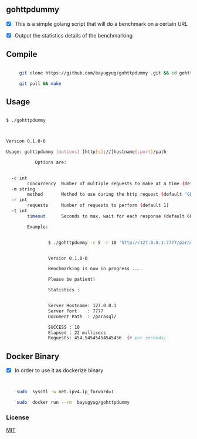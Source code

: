 ## gohttpdummy


- [x] This is a simple golang script that will do a benchmark on a certain URL


- [x] Output the statistics details of the benchmarking



## Compile

```sh

     git clone https://github.com/bayugyug/gohttpdummy .git && cd gohttpdummy

     git pull && make 

```


## Usage

```sh

$ ./gohttpdummy



Version 0.1.0-0

Usage: gohttpdummy [options] [http[s]://]hostname[:port]/path

           Options are:


  -c int
        concurrency  Number of multiple requests to make at a time (default 1)
  -m string
        method       Method to use during the http request (default "GET")
  -r int
        requests     Number of requests to perform (default 1)
  -t int
        timeout      Seconds to max. wait for each response (default 60)

        Example:


                $ ./gohttpdummy -c 5 -r 10 'http://127.0.0.1:7777/parasql/?a=values-a'


                Version 0.1.0-0

                Benchmarking is now in progress ....

                Please be patient!

                Statistics :


                Server Hostname: 127.0.0.1
                Server Port    : 7777
                Document Path  : /parasql/

                SUCCESS : 10
                Elapsed : 22 millisecs
                Requests: 454.54545454545456  (# per seconds)

```

## Docker Binary

- [x] In order to  use it as dockerize binary


``` sh


    sudo  sysctl -w net.ipv4.ip_forward=1

    sudo  docker run --rm  bayugyug/gohttpdummy


```


### License

[MIT](https://bayugyug.mit-license.org/)
